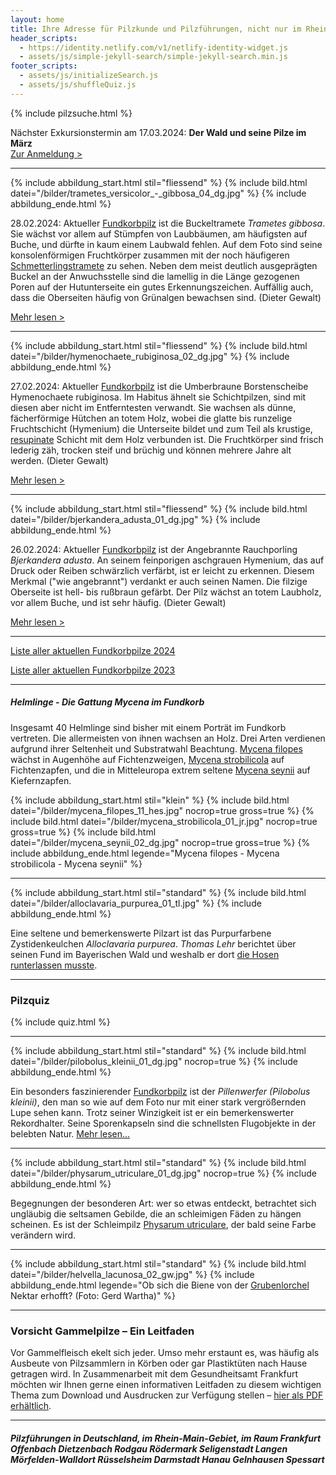 ```yaml
---
layout: home
title: Ihre Adresse für Pilzkunde und Pilzführungen, nicht nur im Rhein-Main-Gebiet
header_scripts:
  - https://identity.netlify.com/v1/netlify-identity-widget.js
  - assets/js/simple-jekyll-search/simple-jekyll-search.min.js
footer_scripts:
  - assets/js/initializeSearch.js
  - assets/js/shuffleQuiz.js
---
```

{% include pilzsuche.html %}

Nächster Exkursionstermin am 17.03.2024: **Der Wald und seine Pilze im März**\
[Zur Anmeldung >](/termine)

- - -

{% include abbildung_start.html stil="fliessend" %}
{% include bild.html datei="/bilder/trametes_versicolor_-_gibbosa_04_dg.jpg" %}
{% include abbildung_ende.html %}

28.02.2024: Aktueller [Fundkorbpilz](AA "Glossar-") ist die Buckeltramete *Trametes gibbosa*. Sie wächst vor allem auf Stümpfen von Laubbäumen, am häufigsten auf Buche, und dürfte in kaum einem Laubwald fehlen. Auf dem Foto sind seine konsolenförmigen Fruchtkörper zusammen mit der noch häufigeren [Schmetterlingstramete](/pilze/trametes-versicolor-schmetterlingstramete) zu sehen. Neben dem meist deutlich ausgeprägten Buckel an der Anwuchsstelle sind die lamellig in die Länge gezogenen Poren auf der Hutunterseite ein gutes Erkennungszeichen. Auffällig auch, dass die Oberseiten häufig von Grünalgen bewachsen sind. (Dieter Gewalt)

[Mehr lesen >](/pilze/trametes-gibbosa-buckeltramete)

<div style="clear:  both"></div>

- - -

{% include abbildung_start.html stil="fliessend" %}
{% include bild.html datei="/bilder/hymenochaete_rubiginosa_02_dg.jpg" %}
{% include abbildung_ende.html %}

27.02.2024: Aktueller [Fundkorbpilz](AA "Glossar-") ist die Umberbraune Borstenscheibe Hymenochaete rubiginosa. Im Habitus ähnelt sie Schichtpilzen, sind mit diesen aber nicht im Entferntesten verwandt. Sie wachsen als dünne, fächerförmige Hütchen an totem Holz, wobei die glatte bis runzelige Fruchtschicht (Hymenium) die Unterseite bildet und zum Teil als krustige, [resupinate](resupinat "Glossar") Schicht mit dem Holz verbunden ist. Die Fruchtkörper sind frisch lederig zäh, trocken steif und brüchig und können mehrere Jahre alt werden. (Dieter Gewalt)

[Mehr lesen >](/pilze/hymenochaete-rubiginosa-umberbraune-borstenscheibe)

<div style="clear:  both"></div>

- - -

{% include abbildung_start.html stil="fliessend" %}
{% include bild.html datei="/bilder/bjerkandera_adusta_01_dg.jpg" %}
{% include abbildung_ende.html %}

26.02.2024: Aktueller [Fundkorbpilz](AA "Glossar-") ist der Angebrannte Rauchporling *Bjerkandera adusta*. An seinem feinporigen aschgrauen Hymenium, das auf Druck oder Reiben schwärzlich verfärbt, ist er leicht zu erkennen. Diesem Merkmal ("wie angebrannt") verdankt er auch seinen Namen. Die filzige Oberseite ist hell- bis rußbraun gefärbt. Der Pilz wächst an totem Laubholz, vor allem Buche, und ist sehr häufig. (Dieter Gewalt)

[Mehr lesen >](/pilze/bjerkandera-adusta-angebrannter-rauchporling)

<div style="clear:  both"></div>

- - -

[Liste aller aktuellen Fundkorbpilze 2024](/artikel/liste-aller-aktuellen-fundkorbpilze-2024.html)

[Liste aller aktuellen Fundkorbpilze 2023](/artikel/liste-aller-aktuellen-fundkorbpilze-2023.html)

- - -

##### Helmlinge - Die Gattung *Mycena* im Fundkorb

Insgesamt 40 Helmlinge sind bisher mit einem Porträt im Fundkorb vertreten. Die allermeisten von ihnen wachsen an Holz. Drei Arten verdienen aufgrund ihrer Seltenheit und Substratwahl Beachtung. [Mycena filopes](/pilze/mycena-filopes-zerbrechlicher-fadenhelmling) wächst in Augenhöhe auf Fichtenzweigen, [Mycena strobilicola](/pilze/mycena-strobilicola-fichtenzapfenhelmling) auf Fichtenzapfen, und die in Mitteleuropa extrem seltene [Mycena seynii](/pilze/mycena-seynii-mediterraner-kiefernzapfenhelmling) auf Kiefernzapfen.

{% include abbildung_start.html stil="klein" %}
{% include bild.html datei="/bilder/mycena_filopes_11_hes.jpg" nocrop=true gross=true %}
{% include bild.html datei="/bilder/mycena_strobilicola_01_jr.jpg" nocrop=true gross=true %}
{% include bild.html datei="/bilder/mycena_seynii_02_dg.jpg" nocrop=true gross=true %}
{% include abbildung_ende.html legende="Mycena filopes - Mycena strobilicola - Mycena seynii" %}

- - -

{% include abbildung_start.html stil="standard" %}
{% include bild.html datei="/bilder/alloclavaria_purpurea_01_tl.jpg" %}
{% include abbildung_ende.html %}

Eine seltene und bemerkenswerte Pilzart ist das Purpurfarbene Zystidenkeulchen *Alloclavaria purpurea*. *Thomas Lehr* berichtet über seinen Fund im Bayerischen Wald und weshalb er dort [die Hosen runterlassen musste](/pilze/alloclavaria-purpurea-purpurfarbenes-zystidenkeulchen).

- - -

### Pilzquiz

{% include quiz.html %}

- - -

{% include abbildung_start.html stil="standard" %}
{% include bild.html datei="/bilder/pilobolus_kleinii_01_dg.jpg" nocrop=true %}
{% include abbildung_ende.html %}

Ein besonders faszinierender [Fundkorbpilz](AA "Glossar-") ist der *Pillenwerfer (Pilobolus kleinii)*, den man so wie auf dem Foto nur mit einer stark vergrößernden Lupe sehen kann. Trotz seiner Winzigkeit ist er ein bemerkenswerter Rekordhalter. Seine Sporenkapseln sind die schnellsten Flugobjekte in der belebten Natur. [Mehr lesen...](/pilze/pilobolus-kleinii-pillenwerfer)

- - -

{% include abbildung_start.html stil="standard" %}
{% include bild.html datei="/bilder/physarum_utriculare_01_dg.jpg" nocrop=true %}
{% include abbildung_ende.html %}

Begegnungen der besonderen Art: wer so etwas entdeckt, betrachtet sich ungläubig die seltsamen Gebilde, die an schleimigen Fäden zu hängen scheinen. Es ist der Schleimpilz [Physarum utriculare](/pilze/physarum-utriculare-fadenfruchtschleimpilz), der bald seine Farbe verändern wird.

- - -

{% include abbildung_start.html stil="standard" %}
{% include bild.html datei="/bilder/helvella_lacunosa_02_gw.jpg" %}
{% include abbildung_ende.html legende="Ob sich die Biene von der <a href='/pilze/helvella-lacunosa-grubenlorchel'>Grubenlorchel</a> Nektar erhofft?  (Foto: Gerd Wartha)" %}

- - -

### Vorsicht Gammelpilze – Ein Leitfaden

Vor Gammelfleisch ekelt sich jeder. Umso mehr erstaunt es, was häufig als Ausbeute von Pilzsammlern in Körben oder gar Plastiktüten nach Hause getragen wird. In Zusammenarbeit mit dem Gesundheitsamt Frankfurt möchten wir Ihnen gerne einen informativen Leitfaden zu diesem wichtigen Thema zum Download und Ausdrucken zur Verfügung stellen – [hier als PDF erhältlich](/assets/docs/Fundkorb.de-Gammelpilze.pdf).

- - -

##### Pilzführungen in Deutschland, im Rhein-Main-Gebiet, im Raum Frankfurt Offenbach Dietzenbach Rodgau Rödermark Seligenstadt Langen Mörfelden-Walldort Rüsselsheim Darmstadt Hanau Gelnhausen Spessart